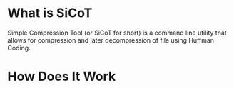# What is SiCoT
Simple Compression Tool (or SiCoT for short) is a command line utility that allows
for compression and later decompression of file using Huffman Coding.

# How Does It Work

